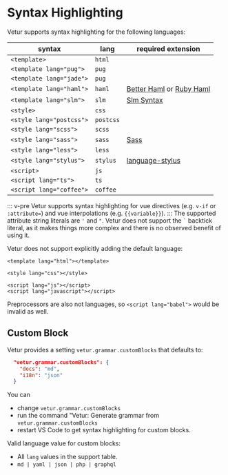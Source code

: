 # Syntax Highlighting

Vetur supports syntax highlighting for the following languages:

| syntax                   | lang      | required extension                                                                                                                                                 |
| ------------------------ | --------- | ------------------------------------------------------------------------------------------------------------------------------------------------------------------ |
| `<template>`             | `html`    |
| `<template lang="pug">`  | `pug`     |
| `<template lang="jade">` | `pug`     |
| `<template lang="haml">` | `haml`    | [Better Haml](https://marketplace.visualstudio.com/items?itemName=karunamurti.haml) or [Ruby Haml](https://marketplace.visualstudio.com/items?itemName=vayan.haml) |
| `<template lang="slm">`  | `slm`     | [Slm Syntax](https://marketplace.visualstudio.com/items?itemName=mrmlnc.vscode-slm)                                                                                |
| `<style>`                | `css`     |
| `<style lang="postcss">` | `postcss` |
| `<style lang="scss">`    | `scss`    |
| `<style lang="sass">`    | `sass`    | [Sass](https://marketplace.visualstudio.com/items?itemName=robinbentley.sass-indented)                                                                             |
| `<style lang="less">`    | `less`    |
| `<style lang="stylus">`  | `stylus`  | [language-stylus](https://marketplace.visualstudio.com/items?itemName=sysoev.language-stylus)                                                                      |
| `<script>`               | `js`      |
| `<script lang="ts">`     | `ts`      |
| `<script lang="coffee">` | `coffee`  |

::: v-pre
Vetur supports syntax highlighting for vue directives (e.g. `v-if` or `:attribute=`) and vue interpolations (e.g. `{{variable}}`).
:::
The supported attribute string literals are `'` and `"`.
Vetur does not support the `` ` `` backtick literal, as it makes things more complex and there is no observed benefit of using it.

Vetur does not support explicitly adding the default language:

```vue
<template lang="html"></template>

<style lang="css"></style>

<script lang="js"></script>
<script lang="javascript"></script>
```

Preprocessors are also not languages, so `<script lang="babel">` would be invalid as well.

## Custom Block

Vetur provides a setting `vetur.grammar.customBlocks` that defaults to:

```json
  "vetur.grammar.customBlocks": {
    "docs": "md",
    "i18n": "json"
  }
```

You can

- change `vetur.grammar.customBlocks`
- run the command "Vetur: Generate grammar from `vetur.grammar.customBlocks`
- restart VS Code
  to get syntax highlighting for custom blocks.

Valid language value for custom blocks:

- All `lang` values in the support table.
- `md | yaml | json | php | graphql`
